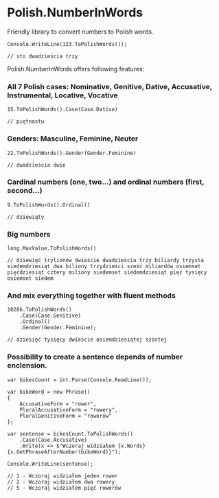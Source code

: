 # Polish.NumberInWords
Friendly library to convert numbers to Polish words. 

```
Console.WriteLine(123.ToPolishWords());

// sto dwadzieścia trzy
```

Polish.NumberInWords offers following features:

### All 7 Polish cases: Nominative, Genitive, Dative, Accusative, Instrumental, Locative, Vocative

```
15.ToPolishWords().Case(Case.Dative)  

// piętnastu
```

### Genders: Masculine, Feminine, Neuter

```
22.ToPolishWords().Gender(Gender.Feminine)

// dwadzieścia dwie
```

### Cardinal numbers (one, two...) and ordinal numbers (first, second...)

```
9.ToPolishWords().Ordinal()

// dziewiąty
```

### Big numbers
```
long.MaxValue.ToPolishWords()

// dziewięć trylionów dwieście dwadzieścia trzy biliardy trzysta siedemdziesiąt dwa biliony trzydzieści sześć miliardów osiemset pięćdziesiąt cztery miliony siedemset siedemdziesiąt pięć tysięcy osiemset siedem
```

### And mix everything together with fluent methods
```
10286.ToPolishWords()
    .Case(Case.Genitive)
    .Ordinal()
    .Gender(Gender.Feminine);

// dziesięć tysięcy dwieście osiemdziesiątej szóstej
```

### Possibility to create a sentence depends of number enclension.
```
var bikesCount = int.Parse(Console.ReadLine());

var bikeWord = new Phrase()
{
    AccusativeForm = "rower",
    PluralAccusativeForm = "rowery",
    PluralGenitiveForm = "rowerów"
};

var sentense = bikesCount.ToPolishWords()
    .Case(Case.Accusative)
    .Write(x => $"Wczoraj widziałem {x.Words} {x.GetPhraseAfterNumber(bikeWord)}");

Console.WriteLine(sentense);

// 1 - Wczoraj widziałem jeden rower
// 2 - Wczoraj widziałem dwa rowery
// 5 - Wczoraj widziałem pięć rowerów
```

